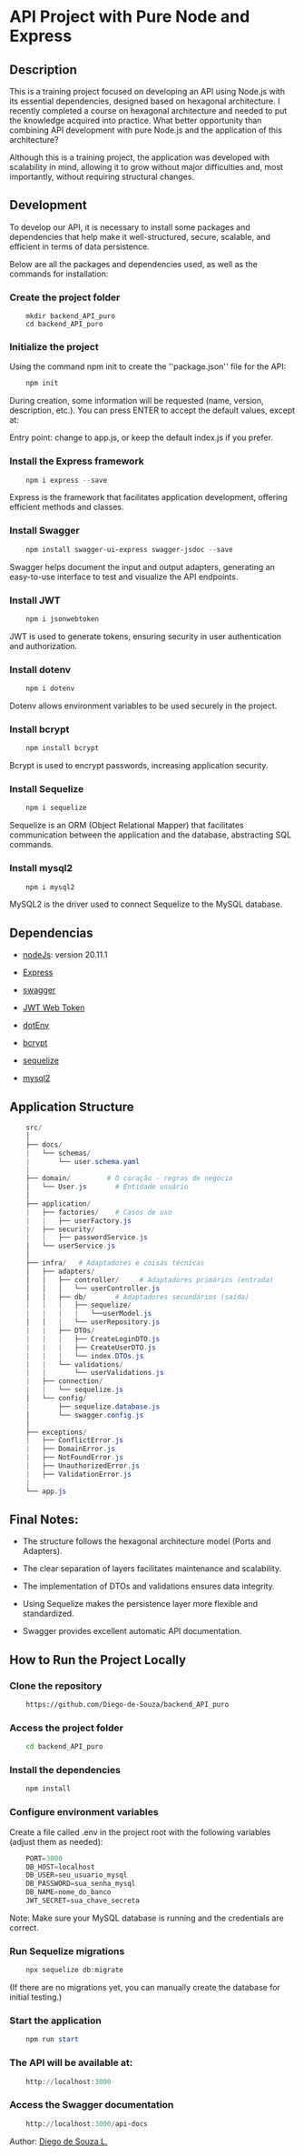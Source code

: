 # API Project with Pure Node and Express

## Description

This is a training project focused on developing an API using Node.js with its essential dependencies, designed based on hexagonal architecture. I recently completed a course on hexagonal architecture and needed to put the knowledge acquired into practice. What better opportunity than combining API development with pure Node.js and the application of this architecture?

Although this is a training project, the application was developed with scalability in mind, allowing it to grow without major difficulties and, most importantly, without requiring structural changes.

## Development

To develop our API, it is necessary to install some packages and dependencies that help make it well-structured, secure, scalable, and efficient in terms of data persistence.

Below are all the packages and dependencies used, as well as the commands for installation:

### Create the project folder
```powershel
    mkdir backend_API_puro
    cd backend_API_puro
```
### Initialize the project
Using the command npm init to create the ''package.json'' file for the API:
```powershell
    npm init
```
During creation, some information will be requested (name, version, description, etc.). You can press ENTER to accept the default values, except at:

Entry point: change to app.js, or keep the default index.js if you prefer.

### Install the Express framework
```powershell
    npm i express --save
```
Express is the framework that facilitates application development, offering efficient methods and classes.

### Install Swagger
```powershell
    npm install swagger-ui-express swagger-jsdoc --save
```
Swagger helps document the input and output adapters, generating an easy-to-use interface to test and visualize the API endpoints.

### Install JWT
```powershell
    npm i jsonwebtoken
```
JWT is used to generate tokens, ensuring security in user authentication and authorization.

### Install dotenv
```powershell
    npm i dotenv
```
Dotenv allows environment variables to be used securely in the project.

### Install bcrypt
```powershell
    npm install bcrypt
```
Bcrypt is used to encrypt passwords, increasing application security.

### Install Sequelize
```powershell
    npm i sequelize
```
Sequelize is an ORM (Object Relational Mapper) that facilitates communication between the application and the database, abstracting SQL commands.

### Install mysql2
```powershell
    npm i mysql2
```
MySQL2 is the driver used to connect Sequelize to the MySQL database.

## Dependencias

* [nodeJs](https://nodejs.org/en/download): version 20.11.1

* [Express](https://expressjs.com/pt-br/)

* [swagger](https://swagger.io/)

* [JWT Web Token](https://jwt.io/)

* [dotEnv](https://www.npmjs.com/package/dotenv)

* [bcrypt](https://bcrypt-generator.com/)

* [sequelize](https://sequelize.org/)

* [mysql2](https://www.npmjs.com/package/mysql2)


## Application Structure

```powershell
    src/
    │
    ├── docs/ 
    |   └── schemas/
    |       └── user.schema.yaml
    |
    ├── domain/         # O coração - regras de negócio
    │   └── User.js       # Entidade usuário
    │
    ├── application/  
    |   ├── factories/    # Casos de uso
    |   |   ├── userFactory.js
    |   ├── security/
    |   |   ├── passwordService.js
    │   └── userService.js
    │
    ├── infra/   # Adaptadores e coisas técnicas
    │   ├── adapters/
    │   │   ├── controller/     # Adaptadores primários (entrada)
    │   │   │   └── userController.js
    │   │   ├── db/       # Adaptadores secundários (saída)
    |   |   |   ├── sequelize/
    |   |   |   |   └──userModel.js
    │   │   |   └── userRepository.js
    |   |   ├── DTOs/
    |   |   |   ├── CreateLoginDTO.js
    |   |   |   ├── CreateUserDTO.js
    |   |   |   └── index.DTOs.js
    |   |   └── validations/
    |   |       └── userValidations.js
    |   ├── connection/
    |   |   └── sequelize.js
    │   └── config/
    |       ├── sequelize.database.js
    │       └── swagger.config.js
    │
    ├── exceptions/
    |   ├── ConflictError.js
    |   ├── DomainError.js
    |   ├── NotFoundError.js
    |   ├── UnauthorizedError.js
    |   ├── ValidationError.js
    |
    └── app.js
```

## Final Notes:

* The structure follows the hexagonal architecture model (Ports and Adapters).

* The clear separation of layers facilitates maintenance and scalability.

* The implementation of DTOs and validations ensures data integrity.

* Using Sequelize makes the persistence layer more flexible and standardized.

* Swagger provides excellent automatic API documentation.

## How to Run the Project Locally

### Clone the repository
```bash
    https://github.com/Diego-de-Souza/backend_API_puro
```

### Access the project folder
```bash
    cd backend_API_puro
```

### Install the dependencies
```bash
    npm install
```

### Configure environment variables
Create a file called .env in the project root with the following variables (adjust them as needed):
```powershell
    PORT=3000
    DB_HOST=localhost
    DB_USER=seu_usuario_mysql
    DB_PASSWORD=sua_senha_mysql
    DB_NAME=nome_do_banco
    JWT_SECRET=sua_chave_secreta
```
Note: Make sure your MySQL database is running and the credentials are correct.

### Run Sequelize migrations
```powershell
    npx sequelize db:migrate
```
(If there are no migrations yet, you can manually create the database for initial testing.)

### Start the application
```powershell
    npm run start
```

### The API will be available at:
```powershell
    http://localhost:3000
```

### Access the Swagger documentation
```powershell
    http://localhost:3000/api-docs
```

Author: [Diego de Souza L.](https://github.com/Diego-de-Souza)